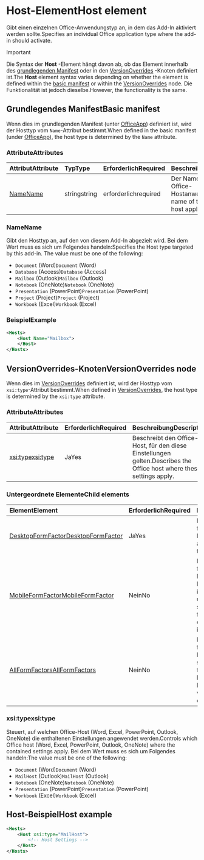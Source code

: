 # <a name="host-element"></a><span data-ttu-id="3e39e-101">Host-Element</span><span class="sxs-lookup"><span data-stu-id="3e39e-101">Host element</span></span>

<span data-ttu-id="3e39e-102">Gibt einen einzelnen Office-Anwendungstyp an, in dem das Add-In aktiviert werden sollte.</span><span class="sxs-lookup"><span data-stu-id="3e39e-102">Specifies an individual Office application type where the add-in should activate.</span></span>

> [!IMPORTANT] 
> <span data-ttu-id="3e39e-103">Die Syntax der **Host** -Element hängt davon ab, ob das Element innerhalb des [grundlegenden Manifest](#basic-manifest) oder in den [VersionOverrides](#versionoverrides-node) -Knoten definiert ist.</span><span class="sxs-lookup"><span data-stu-id="3e39e-103">The **Host** element syntax varies depending on whether the element is defined within the [basic manifest](#basic-manifest) or within the [VersionOverrides](#versionoverrides-node) node.</span></span> <span data-ttu-id="3e39e-104">Die Funktionalität ist jedoch dieselbe.</span><span class="sxs-lookup"><span data-stu-id="3e39e-104">However, the functionality is the same.</span></span>  

## <a name="basic-manifest"></a><span data-ttu-id="3e39e-105">Grundlegendes Manifest</span><span class="sxs-lookup"><span data-stu-id="3e39e-105">Basic manifest</span></span>

<span data-ttu-id="3e39e-106">Wenn dies im grundlegenden Manifest (unter [OfficeApp](officeapp.md)) definiert ist, wird der Hosttyp vom `Name`-Attribut bestimmt.</span><span class="sxs-lookup"><span data-stu-id="3e39e-106">When defined in the basic manifest (under [OfficeApp](officeapp.md)), the host type is determined by the `Name` attribute.</span></span>   

### <a name="attributes"></a><span data-ttu-id="3e39e-107">Attribute</span><span class="sxs-lookup"><span data-stu-id="3e39e-107">Attributes</span></span>

| <span data-ttu-id="3e39e-108">Attribut</span><span class="sxs-lookup"><span data-stu-id="3e39e-108">Attribute</span></span>     | <span data-ttu-id="3e39e-109">Typ</span><span class="sxs-lookup"><span data-stu-id="3e39e-109">Type</span></span>   | <span data-ttu-id="3e39e-110">Erforderlich</span><span class="sxs-lookup"><span data-stu-id="3e39e-110">Required</span></span> | <span data-ttu-id="3e39e-111">Beschreibung</span><span class="sxs-lookup"><span data-stu-id="3e39e-111">Description</span></span>                                      |
|:--------------|:-------|:---------|:-------------------------------------------------|
| [<span data-ttu-id="3e39e-112">Name</span><span class="sxs-lookup"><span data-stu-id="3e39e-112">Name</span></span>](#name) | <span data-ttu-id="3e39e-113">string</span><span class="sxs-lookup"><span data-stu-id="3e39e-113">string</span></span> | <span data-ttu-id="3e39e-114">erforderlich</span><span class="sxs-lookup"><span data-stu-id="3e39e-114">required</span></span> | <span data-ttu-id="3e39e-115">Der Name des Typs der Office-Hostanwendung.</span><span class="sxs-lookup"><span data-stu-id="3e39e-115">The name of the type of Office host application.</span></span> |

### <a name="name"></a><span data-ttu-id="3e39e-116">Name</span><span class="sxs-lookup"><span data-stu-id="3e39e-116">Name</span></span>
<span data-ttu-id="3e39e-p102">Gibt den Hosttyp an, auf den von diesem Add-In abgezielt wird. Bei dem Wert muss es sich um Folgendes handeln:</span><span class="sxs-lookup"><span data-stu-id="3e39e-p102">Specifies the Host type targeted by this add-in. The value must be one of the following:</span></span>

- <span data-ttu-id="3e39e-119">`Document` (Word)</span><span class="sxs-lookup"><span data-stu-id="3e39e-119">`Document` (Word)</span></span>
- <span data-ttu-id="3e39e-120">`Database` (Access)</span><span class="sxs-lookup"><span data-stu-id="3e39e-120">`Database` (Access)</span></span>
- <span data-ttu-id="3e39e-121">`Mailbox` (Outlook)</span><span class="sxs-lookup"><span data-stu-id="3e39e-121">`Mailbox` (Outlook)</span></span>
- <span data-ttu-id="3e39e-122">`Notebook` (OneNote)</span><span class="sxs-lookup"><span data-stu-id="3e39e-122">`Notebook` (OneNote)</span></span>
- <span data-ttu-id="3e39e-123">`Presentation` (PowerPoint)</span><span class="sxs-lookup"><span data-stu-id="3e39e-123">`Presentation` (PowerPoint)</span></span>
- <span data-ttu-id="3e39e-124">`Project` (Project)</span><span class="sxs-lookup"><span data-stu-id="3e39e-124">`Project` (Project)</span></span>
- <span data-ttu-id="3e39e-125">`Workbook` (Excel)</span><span class="sxs-lookup"><span data-stu-id="3e39e-125">`Workbook` (Excel)</span></span>

### <a name="example"></a><span data-ttu-id="3e39e-126">Beispiel</span><span class="sxs-lookup"><span data-stu-id="3e39e-126">Example</span></span>
```xml
<Hosts>
    <Host Name="Mailbox">
    </Host>
</Hosts>
```

## <a name="versionoverrides-node"></a><span data-ttu-id="3e39e-127">VersionOverrides-Knoten</span><span class="sxs-lookup"><span data-stu-id="3e39e-127">VersionOverrides node</span></span>
<span data-ttu-id="3e39e-128">Wenn dies im [VersionOverrides](versionoverrides.md) definiert ist, wird der Hosttyp vom `xsi:type`-Attribut bestimmt.</span><span class="sxs-lookup"><span data-stu-id="3e39e-128">When defined in [VersionOverrides](versionoverrides.md), the host type is determined by the `xsi:type` attribute.</span></span> 

### <a name="attributes"></a><span data-ttu-id="3e39e-129">Attribute</span><span class="sxs-lookup"><span data-stu-id="3e39e-129">Attributes</span></span>

|  <span data-ttu-id="3e39e-130">Attribut</span><span class="sxs-lookup"><span data-stu-id="3e39e-130">Attribute</span></span>  |  <span data-ttu-id="3e39e-131">Erforderlich</span><span class="sxs-lookup"><span data-stu-id="3e39e-131">Required</span></span>  |  <span data-ttu-id="3e39e-132">Beschreibung</span><span class="sxs-lookup"><span data-stu-id="3e39e-132">Description</span></span>  |
|:-----|:-----|:-----|
|  [<span data-ttu-id="3e39e-133">xsi:type</span><span class="sxs-lookup"><span data-stu-id="3e39e-133">xsi:type</span></span>](#xsitype)  |  <span data-ttu-id="3e39e-134">Ja</span><span class="sxs-lookup"><span data-stu-id="3e39e-134">Yes</span></span>  | <span data-ttu-id="3e39e-135">Beschreibt den Office-Host, für den diese Einstellungen gelten.</span><span class="sxs-lookup"><span data-stu-id="3e39e-135">Describes the Office host where these settings apply.</span></span>|

### <a name="child-elements"></a><span data-ttu-id="3e39e-136">Untergeordnete Elemente</span><span class="sxs-lookup"><span data-stu-id="3e39e-136">Child elements</span></span>

|  <span data-ttu-id="3e39e-137">Element</span><span class="sxs-lookup"><span data-stu-id="3e39e-137">Element</span></span> |  <span data-ttu-id="3e39e-138">Erforderlich</span><span class="sxs-lookup"><span data-stu-id="3e39e-138">Required</span></span>  |  <span data-ttu-id="3e39e-139">Beschreibung</span><span class="sxs-lookup"><span data-stu-id="3e39e-139">Description</span></span>  |
|:-----|:-----|:-----|
|  [<span data-ttu-id="3e39e-140">DesktopFormFactor</span><span class="sxs-lookup"><span data-stu-id="3e39e-140">DesktopFormFactor</span></span>](desktopformfactor.md)    |  <span data-ttu-id="3e39e-141">Ja</span><span class="sxs-lookup"><span data-stu-id="3e39e-141">Yes</span></span>   |  <span data-ttu-id="3e39e-142">Definiert die Einstellungen für den Desktopformfaktor an.</span><span class="sxs-lookup"><span data-stu-id="3e39e-142">Defines the settings for the desktop form factor.</span></span> |
|  [<span data-ttu-id="3e39e-143">MobileFormFactor</span><span class="sxs-lookup"><span data-stu-id="3e39e-143">MobileFormFactor</span></span>](mobileformfactor.md)    |  <span data-ttu-id="3e39e-144">Nein</span><span class="sxs-lookup"><span data-stu-id="3e39e-144">No</span></span>   |  <span data-ttu-id="3e39e-p103">Definiert die Einstellungen für den mobilen Formfaktor. **Hinweis:** Dieses Element wird nur in Outlook für iOS unterstützt.</span><span class="sxs-lookup"><span data-stu-id="3e39e-p103">Defines the settings for the mobile form factor. **Note:** this element is only supported in Outlook for iOS.</span></span> |
|  [<span data-ttu-id="3e39e-147">AllFormFactors</span><span class="sxs-lookup"><span data-stu-id="3e39e-147">AllFormFactors</span></span>](allformfactors.md)    |  <span data-ttu-id="3e39e-148">Nein</span><span class="sxs-lookup"><span data-stu-id="3e39e-148">No</span></span>   |  <span data-ttu-id="3e39e-149">Definiert die Einstellungen für alle Formfaktoren.</span><span class="sxs-lookup"><span data-stu-id="3e39e-149">Defines the settings for all form factors.</span></span> <span data-ttu-id="3e39e-150">Nur von benutzerdefinierte Funktionen in Excel verwendet.</span><span class="sxs-lookup"><span data-stu-id="3e39e-150">Only used by custom functions in Excel.</span></span> |

### <a name="xsitype"></a><span data-ttu-id="3e39e-151">xsi:type</span><span class="sxs-lookup"><span data-stu-id="3e39e-151">xsi:type</span></span>

<span data-ttu-id="3e39e-152">Steuert, auf welchen Office-Host (Word, Excel, PowerPoint, Outlook, OneNote) die enthaltenen Einstellungen angewendet werden.</span><span class="sxs-lookup"><span data-stu-id="3e39e-152">Controls which Office host (Word, Excel, PowerPoint, Outlook, OneNote) where the contained settings apply.</span></span> <span data-ttu-id="3e39e-153">Bei dem Wert muss es sich um Folgendes handeln:</span><span class="sxs-lookup"><span data-stu-id="3e39e-153">The value must be one of the following:</span></span>

- <span data-ttu-id="3e39e-154">`Document` (Word)</span><span class="sxs-lookup"><span data-stu-id="3e39e-154">`Document` (Word)</span></span>
- <span data-ttu-id="3e39e-155">`MailHost` (Outlook)</span><span class="sxs-lookup"><span data-stu-id="3e39e-155">`MailHost` (Outlook)</span></span>    
- <span data-ttu-id="3e39e-156">`Notebook` (OneNote)</span><span class="sxs-lookup"><span data-stu-id="3e39e-156">`Notebook` (OneNote)</span></span>
- <span data-ttu-id="3e39e-157">`Presentation` (PowerPoint)</span><span class="sxs-lookup"><span data-stu-id="3e39e-157">`Presentation` (PowerPoint)</span></span>
- <span data-ttu-id="3e39e-158">`Workbook` (Excel)</span><span class="sxs-lookup"><span data-stu-id="3e39e-158">`Workbook` (Excel)</span></span>

## <a name="host-example"></a><span data-ttu-id="3e39e-159">Host-Beispiel</span><span class="sxs-lookup"><span data-stu-id="3e39e-159">Host example</span></span> 
```xml
<Hosts>
    <Host xsi:type="MailHost">
        <!-- Host Settings -->
    </Host>
</Hosts>
```
